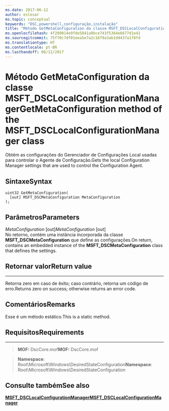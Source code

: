 ```yaml
---
ms.date: 2017-06-12
author: eslesar
ms.topic: conceptual
keywords: "DSC,powershell,configuração,instalação"
title: "Método GetMetaConfiguration da classe MSFT_DSCLocalConfigurationManager"
ms.openlocfilehash: 4f209014e9fde5841a9bce743f5364e6677d1e41
ms.sourcegitcommit: 75f70c7df01eea5e7a2c16f9a3ab1dd437a1f8fd
ms.translationtype: HT
ms.contentlocale: pt-BR
ms.lasthandoff: 06/12/2017
---
```

# <a name="getmetaconfiguration-method-of-the-msftdsclocalconfigurationmanager-class"></a><span data-ttu-id="4bcb2-103">Método GetMetaConfiguration da classe MSFT_DSCLocalConfigurationManager</span><span class="sxs-lookup"><span data-stu-id="4bcb2-103">GetMetaConfiguration method of the MSFT_DSCLocalConfigurationManager class</span></span>

<span data-ttu-id="4bcb2-104">Obtém as configurações do Gerenciador de Configurações Local usadas para controlar o Agente de Configuração.</span><span class="sxs-lookup"><span data-stu-id="4bcb2-104">Gets the local Configuration Manager settings that are used to control the Configuration Agent.</span></span>

<a name="syntax"></a><span data-ttu-id="4bcb2-105">Sintaxe</span><span class="sxs-lookup"><span data-stu-id="4bcb2-105">Syntax</span></span>
------

```mof
uint32 GetMetaConfiguration(
  [out] MSFT_DSCMetaConfiguration MetaConfiguration
);
```

<a name="parameters"></a><span data-ttu-id="4bcb2-106">Parâmetros</span><span class="sxs-lookup"><span data-stu-id="4bcb2-106">Parameters</span></span>
----------

<span data-ttu-id="4bcb2-107">*MetaConfiguration* \[out\]</span><span class="sxs-lookup"><span data-stu-id="4bcb2-107">*MetaConfiguration* \[out\]</span></span>  
<span data-ttu-id="4bcb2-108">No retorno, contém uma instância incorporada da classe **MSFT_DSCMetaConfiguration** que define as configurações.</span><span class="sxs-lookup"><span data-stu-id="4bcb2-108">On return, contains an embedded instance of the **MSFT_DSCMetaConfiguration** class that defines the settings.</span></span>

## <a name="return-value"></a><span data-ttu-id="4bcb2-109">Retornar valor</span><span class="sxs-lookup"><span data-stu-id="4bcb2-109">Return value</span></span>
------------

<span data-ttu-id="4bcb2-110">Retorna zero em caso de êxito; caso contrário, retorna um código de erro.</span><span class="sxs-lookup"><span data-stu-id="4bcb2-110">Returns zero on success; otherwise returns an error code.</span></span>

## <a name="remarks"></a><span data-ttu-id="4bcb2-111">Comentários</span><span class="sxs-lookup"><span data-stu-id="4bcb2-111">Remarks</span></span>

<span data-ttu-id="4bcb2-112">Esse é um método estático.</span><span class="sxs-lookup"><span data-stu-id="4bcb2-112">This is a static method.</span></span>

## <a name="requirements"></a><span data-ttu-id="4bcb2-113">Requisitos</span><span class="sxs-lookup"><span data-stu-id="4bcb2-113">Requirements</span></span>
------------
><span data-ttu-id="4bcb2-114">**MOF:** DscCore.mof</span><span class="sxs-lookup"><span data-stu-id="4bcb2-114">**MOF:** DscCore.mof</span></span>

><span data-ttu-id="4bcb2-115">**Namespace**: Root\Microsoft\Windows\DesiredStateConfiguration</span><span class="sxs-lookup"><span data-stu-id="4bcb2-115">**Namespace**: Root\Microsoft\Windows\DesiredStateConfiguration</span></span>


## <a name="see-also"></a><span data-ttu-id="4bcb2-116">Consulte também</span><span class="sxs-lookup"><span data-stu-id="4bcb2-116">See also</span></span>


[<span data-ttu-id="4bcb2-117">**MSFT_DSCLocalConfigurationManager**</span><span class="sxs-lookup"><span data-stu-id="4bcb2-117">**MSFT_DSCLocalConfigurationManager**</span></span>](msft-dsclocalconfigurationmanager.md)


 

 



